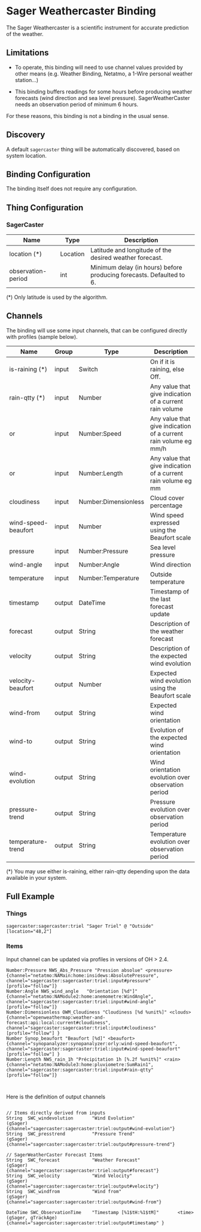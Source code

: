 # Sager Weathercaster Binding

The Sager Weathercaster is a scientific instrument for accurate prediction of the weather. 

## Limitations

* To operate, this binding will need to use channel values provided by other means (e.g. Weather Binding, Netatmo, a 1-Wire personal weather station...)

* This binding buffers readings for some hours before producing weather forecasts (wind direction and sea level pressure). SagerWeatherCaster needs an observation period of minimum 6 hours.

For these reasons, this binding is not a binding in the usual sense.

## Discovery

A default `sagercaster` thing will be automatically discovered, based on system location.

## Binding Configuration

The binding itself does not require any configuration.

## Thing Configuration

### SagerCaster

| Name               | Type     | Description                                                              |
|--------------------|----------|--------------------------------------------------------------------------|
| location (*)       | Location | Latitude and longitude of the desired weather forecast.                  |
| observation-period | int      | Minimum delay (in hours) before producing forecasts. Defaulted to 6.     |

(*) Only latitude is used by the algorithm.

## Channels

The binding will use some input channels, that can be configured directly with profiles (sample below).

| Name                | Group  |Type                 | Description                                                     |
|---------------------|--------|---------------------|-----------------------------------------------------------------|
| is-raining (*)      | input  |Switch               | On if it is raining, else Off.                                  |
| rain-qtty  (*)      | input  |Number               | Any value that give indication of a current rain volume         |
|                 or  | input  |Number:Speed         | Any value that give indication of a current rain volume eg mm/h |
|                 or  | input  |Number:Length        | Any value that give indication of a current rain volume eg mm   |
| cloudiness          | input  |Number:Dimensionless | Cloud cover percentage                                          |
| wind-speed-beaufort | input  |Number               | Wind speed expressed using the Beaufort scale                   |
| pressure            | input  |Number:Pressure      | Sea level pressure                                              |
| wind-angle          | input  |Number:Angle         | Wind direction                                                  |
| temperature         | input  |Number:Temperature   | Outside temperature                                             |
| timestamp           | output |DateTime             | Timestamp of the last forecast update                           |
| forecast            | output |String               | Description of the weather forecast                             |
| velocity            | output |String               | Description of the expected wind evolution                      |
| velocity-beaufort   | output |Number               | Expected wind evolution using the Beaufort scale                |
| wind-from           | output |String               | Expected wind orientation                                       |
| wind-to             | output |String               | Evolution of the expected wind orientation                      |
| wind-evolution      | output |String               | Wind orientation evolution over observation period              |
| pressure-trend      | output |String               | Pressure evolution over observation period                      |
| temperature-trend   | output |String               | Temperature evolution over observation period                   |

(*) You may use either is-raining, either rain-qtty depending upon the data available in your system.

## Full Example

### Things

```
sagercaster:sagercaster:triel "Sager Triel" @ "Outside" [location="48,2"]
```

### Items

Input channel can be updated via profiles in versions of OH > 2.4.

```
Number:Pressure NWS_Abs_Pressure "Pression absolue" <pressure> {channel="netatmo:NAMain:home:insidews:AbsolutePressure", channel="sagercaster:sagercaster:triel:input#pressure" [profile="follow"]}
Number:Angle NWS_wind_angle   "Orientation [%d°]" 	{channel="netatmo:NAModule2:home:anemometre:WindAngle", channel="sagercaster:sagercaster:triel:input#wind-angle" [profile="follow"]}
Number:Dimensionless OWM_Cloudiness "Cloudiness [%d %unit%]" <clouds> {channel="openweathermap:weather-and-forecast:api:local:current#cloudiness", channel="sagercaster:sagercaster:triel:input#cloudiness" [profile="follow"] }
Number Synop_beaufort "Beaufort [%d]" <beaufort> {channel="synopanalyzer:synopanalyzer:orly:wind-speed-beaufort", channel="sagercaster:sagercaster:triel:input#wind-speed-beaufort" [profile="follow"] }
Number:Length NWS_rain_1h "Précipitation 1h [%.2f %unit%]" <rain> {channel="netatmo:NAModule3:home:pluviometre:SumRain1", channel="sagercaster:sagercaster:triel:input#rain-qtty" [profile="follow"]}

           	
```

Here is the definition of output channels

```
   
// Items directly derived from inputs
String  SWC_windevolution       "Wind Evolution"                        (gSager)                {channel="sagercaster:sagercaster:triel:output#wind-evolution"}
String  SWC_presstrend          "Pressure Trend"                        (gSager)                {channel="sagercaster:sagercaster:triel:output#pressure-trend"}

// SagerWeatherCaster Forecast Items
String  SWC_forecast            "Weather Forecast"                      (gSager)                {channel="sagercaster:sagercaster:triel:output#forecast"}
String  SWC_velocity            "Wind Velocity"                         (gSager)                {channel="sagercaster:sagercaster:triel:output#velocity"}
String  SWC_windfrom            "Wind from"                             (gSager)                {channel="sagercaster:sagercaster:triel:output#wind-from"}
 
DateTime SWC_ObservationTime    "Timestamp [%1$tH:%1$tM]"       <time>  (gSager, gTrackAge)     {channel="sagercaster:sagercaster:triel:output#timestamp" }
```


